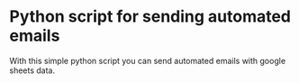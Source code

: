 # Python script for sending automated emails

With this simple python script you can send automated emails with google sheets data.
